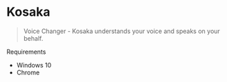# Kosaka

> Voice Changer - Kosaka understands your voice and speaks on your behalf.

Requirements
- Windows 10
- Chrome
